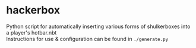 # hackerbox
 Python script for automatically inserting various forms of shulkerboxes into a player's hotbar.nbt  
 Instructions for use & configuration can be found in `./generate.py`
 